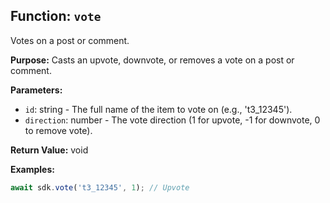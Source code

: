 ## Function: `vote`

Votes on a post or comment.

**Purpose:**
Casts an upvote, downvote, or removes a vote on a post or comment.

**Parameters:**
- `id`: string - The full name of the item to vote on (e.g., 't3_12345').
- `direction`: number<VoteDirection> - The vote direction (1 for upvote, -1 for downvote, 0 to remove vote).

**Return Value:**
void

**Examples:**
```typescript
await sdk.vote('t3_12345', 1); // Upvote
```